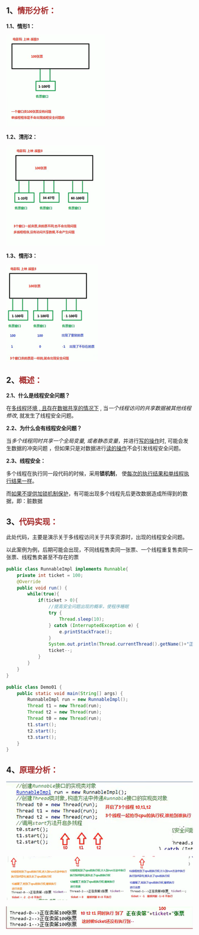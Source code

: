 ## 1、<span style="color:brown">情形分析：</span>

**1.1、情形1：**

<img src="https://raw.githubusercontent.com/root-bine/image/main/Typora-image/%E6%83%85%E5%BD%A21.png" style="zoom: 50%;" />

**1.2、清形2：**

<img src="https://raw.githubusercontent.com/root-bine/image/main/Typora-image/%E6%83%85%E5%BD%A22.png" style="zoom: 50%;" />

**1.3、情形3：**

<img src="https://raw.githubusercontent.com/root-bine/image/main/Typora-image/%E6%83%85%E5%BD%A23.png" style="zoom: 50%;" />

## 2、<span style="color:brown">概述：</span>

**2.1、什么是线程安全问题？**

在<u>多线程环境 , 且存在数据共享的情况下</u> , 当*一个线程访问的共享数据被其他线程修改*, 就发生了线程安全问题。

**2.2、为什么会有线程安全问题？**

当*多个线程同时共享一个全局变量, 或者静态变量*，并进行<u>写的操作</u>时, 可能会发生数据的冲突问题 ，但如果只是对数据进行<u>读的操作</u>不会引发线程安全问题。

**2.3、线程安全：**

多个线程在执行同一段代码的时候，采用**锁机制**， 使<u>每次的执行结果和单线程执行结果一样</u>。

而<u>如果不提供加锁机制保护</u>，有可能出现多个线程先后更改数据造成所得到的数据，即：脏数据



## 3、<span style="color:brown">代码实现：</span>

此处代码，主要是演示关于多线程访问关于共享资源时，出现的线程安全问题。

以此案例为例，后期可能会出现，不同线程售卖同一张票、一个线程重复售卖同一张票、线程售卖甚至不存在的票

```java
public class RunnableImpl implements Runnable{
    private int ticket = 100;
    @Override
    public void run() {
        while(true){
            if(ticket > 0){
                //提高安全问题出现的概率，使程序睡眠
                try {
                    Thread.sleep(10);
                } catch (InterruptedException e) {
                    e.printStackTrace();
                }
                System.out.println(Thread.currentThread().getName()+"正在买第"+ticket+"票");
                ticket--;
            }
        }
    }
}
```

```java
public class Demo01 {
    public static void main(String[] args) {
        RunnableImpl run = new RunnableImpl();
        Thread t1 = new Thread(run);
        Thread t2 = new Thread(run);
        Thread t0 = new Thread(run);
        t1.start();
        t2.start();
        t3.start();
    }
}
```



## 4、<span style="color:brown">原理分析：</span>

![](https://raw.githubusercontent.com/root-bine/image/main/Typora-image/%E7%BA%BF%E7%A8%8B%E9%97%AE%E9%A2%98%E5%88%86%E6%9E%901.png)

![线程问题分析2](https://raw.githubusercontent.com/root-bine/image/main/Typora-image/%E7%BA%BF%E7%A8%8B%E9%97%AE%E9%A2%98%E5%88%86%E6%9E%902.png)

![线程问题分析3](https://raw.githubusercontent.com/root-bine/image/main/Typora-image/%E7%BA%BF%E7%A8%8B%E9%97%AE%E9%A2%98%E5%88%86%E6%9E%903.png)
